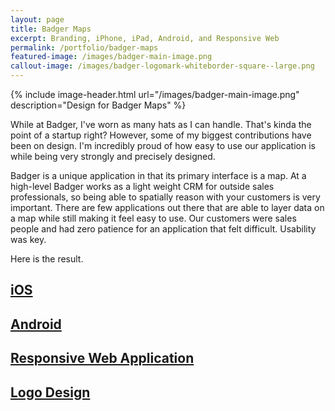 ```yaml
---
layout: page
title: Badger Maps
excerpt: Branding, iPhone, iPad, Android, and Responsive Web
permalink: /portfolio/badger-maps
featured-image: /images/badger-main-image.png
callout-image: /images/badger-logomark-whiteborder-square--large.png
---
```


{% include image-header.html url="/images/badger-main-image.png" description="Design for Badger Maps" %}

While at Badger, I've worn as many hats as I can handle. That's kinda the point of a startup right? However, some of my biggest contributions have been on design. I'm incredibly proud of how easy to use our application is while being very strongly and precisely designed.

Badger is a unique application in that its primary interface is a map. At a high-level Badger works as a light weight CRM for outside sales professionals, so being able to spatially reason with your customers is very important. There are few applications out there that are able to layer data on a map while still making it feel easy to use. Our customers were sales people and had zero patience for an application that felt difficult. Usability was key.

Here is the result.

## [iOS](/portfolio/badger-maps/badger-maps-ios)

## [Android](/portfolio/badger-maps/badger-maps-android)

## [Responsive Web Application](/portfolio/badger-maps/badger-maps-responsive-webapp)

## [Logo Design](/portfolio/badger-maps/badger-maps-logo)